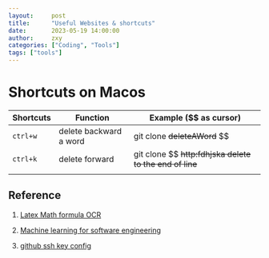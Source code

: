 ```yaml
---
layout:     post
title:      "Useful Websites & shortcuts"
date:       2023-05-19 14:00:00
author:     zxy
categories: ["Coding", "Tools"]
tags: ["tools"]
---
```


# Shortcuts on Macos

| Shortcuts | Function               | Example ($$ as cursor)                                  |
| --------- | ---------------------- | ------------------------------------------------------- |
| `ctrl+w`  | delete backward a word | git clone ~~deleteAWord~~ $$                            |
| `ctrl+k`  | delete forward         | git clone $$ ~~http:fdhjska delete to the end of line~~ |
|           |                        |                                                         |



Reference
-------

1. [Latex Math formula OCR](https://simpletex.cn/ai/latex_ocr)
2. [Machine learning for software engineering](https://github.com/saltudelft/ml4se)

3. [github ssh key config](https://docs.github.com/zh/authentication/connecting-to-github-with-ssh/generating-a-new-ssh-key-and-adding-it-to-the-ssh-agent)



